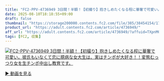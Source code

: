 ```yaml
---
title: "FC2-PPV-4736949 3日間！半額！【初撮り】抱きしめたくなる程に華奢で可愛い。彼氏もいなくて恋に臆病な女大生は、実はチンポが大好き！！変態むっつり女を生チンポ中出し教育です。"
date: 2025-08-10T18:18:55+09:00
draft: false
thumbnail: "https://storage200000.contents.fc2.com/file/385/38454154/1754039983.27.jpg"
product_url: "https://adult.contents.fc2.com/article/4736949/"
aff_url: "https://adult.contents.fc2.com/article/4736949/?affuid=TXpnM01qYzFNalk9"
tags: [FC2, 収集]
---
```

[![FC2-PPV-4736949 3日間！半額！【初撮り】抱きしめたくなる程に華奢で可愛い。彼氏もいなくて恋に臆病な女大生は、実はチンポが大好き！！変態むっつり女を生チンポ中出し教育です。](https://storage200000.contents.fc2.com/file/385/38454154/1754039983.27.jpg)](https://adult.contents.fc2.com/article/4736949/?affuid=TXpnM01qYzFNalk9)

[▶︎ 動画を見る](https://adult.contents.fc2.com/article/4736949/?affuid=TXpnM01qYzFNalk9)
